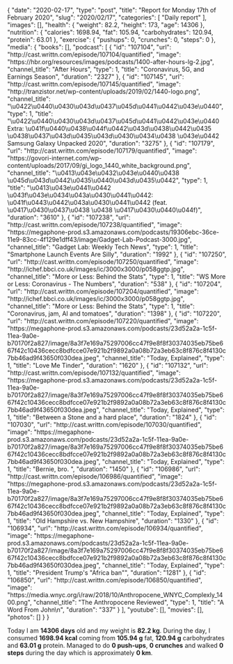 {
    "date": "2020-02-17",
    "type": "post",
    "title": "Report for Monday 17th of February 2020",
    "slug": "2020\/02\/17",
    "categories": [
        "Daily report"
    ],
    "images": [],
    "health": {
        "weight": 82.2,
        "height": 173,
        "age": 14306
    },
    "nutrition": {
        "calories": 1698.94,
        "fat": 105.94,
        "carbohydrates": 120.94,
        "protein": 63.01
    },
    "exercise": {
        "pushups": 0,
        "crunches": 0,
        "steps": 0
    },
    "media": {
        "books": [],
        "podcast": [
            {
                "id": "107104",
                "url": "http:\/\/cast.writtn.com\/episode\/107104\/quantified",
                "image": "https:\/\/hbr.org\/resources\/images\/podcasts\/1400-after-hours-lg-2.jpg",
                "channel_title": "After Hours",
                "type": 1,
                "title": "Coronavirus, 5G, and Earnings Season",
                "duration": "2327"
            },
            {
                "id": "107145",
                "url": "http:\/\/cast.writtn.com\/episode\/107145\/quantified",
                "image": "http:\/\/tranzistor.net\/wp-content\/uploads\/2019\/02\/1440-logo.png",
                "channel_title": "\u0422\u0440\u0430\u043d\u0437\u045d\u0441\u0442\u043e\u0440",
                "type": 1,
                "title": "\u0422\u0440\u0430\u043d\u0437\u045d\u0441\u0442\u043e\u0440 Extra: \u041f\u0440\u0438\u044f\u0442\u043d\u0438\u0442\u0435 \u0438\u0437\u043d\u0435\u043d\u0430\u0434\u0438 \u043e\u0442 Samsung Galaxy Unpacked 2020",
                "duration": "3275"
            },
            {
                "id": "107179",
                "url": "http:\/\/cast.writtn.com\/episode\/107179\/quantified",
                "image": "https:\/\/govori-internet.com\/wp-content\/uploads\/2017\/09\/gi_logo_1440_white_background.png",
                "channel_title": "\u0413\u043e\u0432\u043e\u0440\u0438 \u045d\u043d\u0442\u0435\u0440\u043d\u0435\u0442",
                "type": 1,
                "title": "\u0413\u043e\u0441\u0442 \u043f\u043e\u0434\u043a\u0430\u0441\u0442: \u041f\u0443\u0442\u043a\u0430\u0441\u0442 (feat. \u0417\u0430\u0437\u0438 \u0438 \u0417\u0430\u0440\u044f)",
                "duration": "3610"
            },
            {
                "id": "107238",
                "url": "http:\/\/cast.writtn.com\/episode\/107238\/quantified",
                "image": "https:\/\/megaphone-prod.s3.amazonaws.com\/podcasts\/19306ebc-36ce-11e9-83cc-4f129e1dff43\/image\/Gadget-Lab-Podcast-3000.jpg",
                "channel_title": "Gadget Lab: Weekly Tech News",
                "type": 1,
                "title": "Smartphone Launch Events Are Silly",
                "duration": "1992"
            },
            {
                "id": "107250",
                "url": "http:\/\/cast.writtn.com\/episode\/107250\/quantified",
                "image": "http:\/\/ichef.bbci.co.uk\/images\/ic\/3000x3000\/p058ggtp.jpg",
                "channel_title": "More or Less: Behind the Stats",
                "type": 1,
                "title": "WS More or Less: Coronavirus - The Numbers",
                "duration": "538"
            },
            {
                "id": "107204",
                "url": "http:\/\/cast.writtn.com\/episode\/107204\/quantified",
                "image": "http:\/\/ichef.bbci.co.uk\/images\/ic\/3000x3000\/p058ggtp.jpg",
                "channel_title": "More or Less: Behind the Stats",
                "type": 1,
                "title": "Coronavirus, jam, AI and tomatoes",
                "duration": "1398"
            },
            {
                "id": "107220",
                "url": "http:\/\/cast.writtn.com\/episode\/107220\/quantified",
                "image": "https:\/\/megaphone-prod.s3.amazonaws.com\/podcasts\/23d52a2a-1c5f-11ea-9a0e-b70170f2a827\/image\/8a3f7e169a75297006cc47f9e8f8f30374035eb75be667f42c10436cecc8bdfcce07e921b2f9892a0a08b72a3eb63c8f876c8f4130c7bb46ad9f43650f030dea.jpeg",
                "channel_title": "Today, Explained",
                "type": 1,
                "title": "Love Me Tinder",
                "duration": "1620"
            },
            {
                "id": "107132",
                "url": "http:\/\/cast.writtn.com\/episode\/107132\/quantified",
                "image": "https:\/\/megaphone-prod.s3.amazonaws.com\/podcasts\/23d52a2a-1c5f-11ea-9a0e-b70170f2a827\/image\/8a3f7e169a75297006cc47f9e8f8f30374035eb75be667f42c10436cecc8bdfcce07e921b2f9892a0a08b72a3eb63c8f876c8f4130c7bb46ad9f43650f030dea.jpeg",
                "channel_title": "Today, Explained",
                "type": 1,
                "title": "Between a Stone and a hard place",
                "duration": "1824"
            },
            {
                "id": "107030",
                "url": "http:\/\/cast.writtn.com\/episode\/107030\/quantified",
                "image": "https:\/\/megaphone-prod.s3.amazonaws.com\/podcasts\/23d52a2a-1c5f-11ea-9a0e-b70170f2a827\/image\/8a3f7e169a75297006cc47f9e8f8f30374035eb75be667f42c10436cecc8bdfcce07e921b2f9892a0a08b72a3eb63c8f876c8f4130c7bb46ad9f43650f030dea.jpeg",
                "channel_title": "Today, Explained",
                "type": 1,
                "title": "Bernie, bro. ",
                "duration": "1450"
            },
            {
                "id": "106986",
                "url": "http:\/\/cast.writtn.com\/episode\/106986\/quantified",
                "image": "https:\/\/megaphone-prod.s3.amazonaws.com\/podcasts\/23d52a2a-1c5f-11ea-9a0e-b70170f2a827\/image\/8a3f7e169a75297006cc47f9e8f8f30374035eb75be667f42c10436cecc8bdfcce07e921b2f9892a0a08b72a3eb63c8f876c8f4130c7bb46ad9f43650f030dea.jpeg",
                "channel_title": "Today, Explained",
                "type": 1,
                "title": "Old Hampshire vs. New Hampshire",
                "duration": "1330"
            },
            {
                "id": "106934",
                "url": "http:\/\/cast.writtn.com\/episode\/106934\/quantified",
                "image": "https:\/\/megaphone-prod.s3.amazonaws.com\/podcasts\/23d52a2a-1c5f-11ea-9a0e-b70170f2a827\/image\/8a3f7e169a75297006cc47f9e8f8f30374035eb75be667f42c10436cecc8bdfcce07e921b2f9892a0a08b72a3eb63c8f876c8f4130c7bb46ad9f43650f030dea.jpeg",
                "channel_title": "Today, Explained",
                "type": 1,
                "title": "President Trump's \"Africa ban\"",
                "duration": "1281"
            },
            {
                "id": "106850",
                "url": "http:\/\/cast.writtn.com\/episode\/106850\/quantified",
                "image": "https:\/\/media.wnyc.org\/i\/raw\/2018\/10\/Anthropocene_WNYC_Complexly_1400.png",
                "channel_title": "The Anthropocene Reviewed",
                "type": 1,
                "title": "A Word From John\n",
                "duration": "337"
            }
        ],
        "youtube": [],
        "movies": [],
        "photos": []
    }
}

Today I am <strong>14306 days</strong> old and my weight is <strong>82.2 kg</strong>. During the day, I consumed <strong>1698.94 kcal</strong> coming from <strong>105.94 g</strong> fat, <strong>120.94 g</strong> carbohydrates and <strong>63.01 g</strong> protein. Managed to do <strong>0 push-ups</strong>, <strong>0 crunches</strong> and walked <strong>0 steps</strong> during the day which is approximately <strong>0 km</strong>.